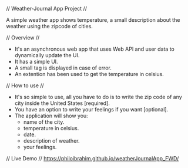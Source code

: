  // Weather-Journal App Project //

  A simple weather app shows temperature, a small description about the weather using the zipcode of cities.

 
 // Overview // 

* It's an asynchronous web app that uses Web API and user data to dynamically update the UI. 
* It has a simple UI.
* A small tag is displayed in case of error.
* An extention has been used to get the temperature in celsius.


 // How to use // 

* It's so simple to use, all you have to do is to write the zip code of any city inside the United States [required].
* You have an option to write your feelings if you want [optional].
* The application will show you:
  - name of the city. 
  - temperature in celsius.
  - date.
  - description of weather.
  - your feelings.
  
  
// Live Demo // 
  https://philoibrahim.github.io/weatherJournalApp_FWD/
